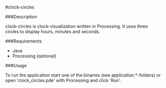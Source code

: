 #clock-circles

###Description

clock-circles is clock-visualization written in Processing. It uses three circles to display hours, minutes and seconds. 

###Requirements

* Java
* Processing (optional)

###Usage

To run the application start one of the binaries (see application.*-folders) or open 'clock_circles.pde' with Processing and click 'Run'.